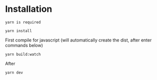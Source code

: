 # Installation

```yarn is required```

```
yarn install
```

First compile for javascript (will automatically create the dist, after enter commands below)
```
yarn build:watch 
```

After
```
yarn dev
```